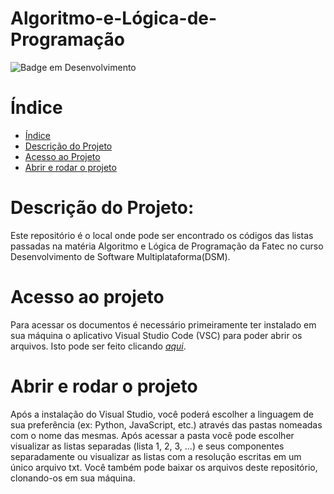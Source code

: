 # Algoritmo-e-Lógica-de-Programação
![Badge em Desenvolvimento](http://img.shields.io/static/v1?label=STATUS&message=EM%20DESENVOLVIMENTO&color=GREEN&style=for-the-badge)

# Índice 

* [Índice](#índice)
* [Descrição do Projeto](#descrição-do-projeto)
* [Acesso ao Projeto](#acesso-ao-projeto)
* [Abrir e rodar o projeto](#abrir-e-rodar-o-projeto)

# Descrição do Projeto: 
Este repositório é o local onde pode ser encontrado os códigos das listas passadas na matéria Algoritmo e Lógica de Programação da Fatec no curso Desenvolvimento de Software Multiplataforma(DSM).

# Acesso ao projeto

Para acessar os documentos é necessário primeiramente ter instalado em sua máquina o aplicativo Visual Studio Code (VSC) para poder abrir os arquivos. Isto pode ser feito clicando *[aqui](https://code.visualstudio.com/download)*.

# Abrir e rodar o projeto

Após a instalação do Visual Studio, você poderá escolher a linguagem de sua preferência (ex: Python, JavaScript, etc.) através das pastas nomeadas com o nome das mesmas. Após acessar a pasta você pode escolher visualizar as listas separadas (lista 1, 2, 3, ...) e seus componentes separadamente ou visualizar as listas com a resolução escritas em um único arquivo txt.
Você também pode baixar os arquivos deste repositório, clonando-os em sua máquina.

